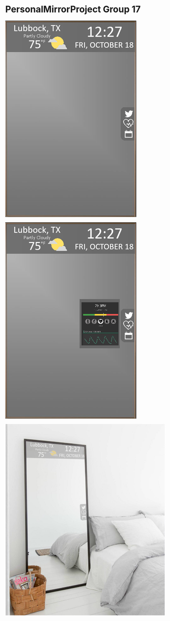 # PersonalMirrorProject Group 17


![](PersonalMirrorUIGeneral.png)

![](PersonalMirrorUIHealthStatus.png)



![](PersonalMirrorConceptDemo1.png)
